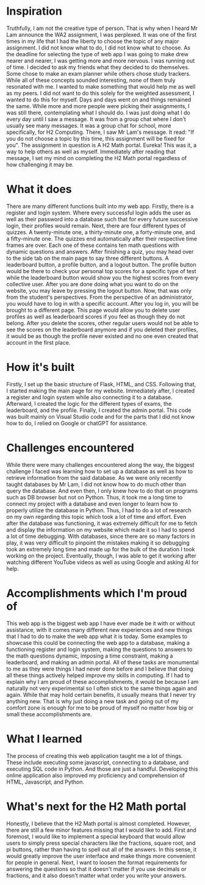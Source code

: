 # Inspiration
Truthfully, I am not the creative type of person. That is why when I heard Mr Lam announce the WA2 assignment, I was perplexed. It was one of the first times in my life that I had the liberty to choose the topic of any major assignment. I did not know what to do, I did not know what to choose. As the deadline for selecting the type of web app I was going to make drew nearer and nearer, I was getting more and more nervous. I was running out of time. I decided to ask my friends what they decided to do themselves. Some chose to make an exam planner while others chose study trackers. While all of these concepts sounded interesting, none of them truly resonated with me. I wanted to make something that would help me as well as my peers. I did not want to do this solely for the weighted assessment, I wanted to do this for myself. Days and days went on and things remained the same. While more and more people were picking their assignments, I was still there, contemplating what I should do. I was just doing what I do every day until I saw a message. It was from a group chat where I don't usually see many messages. It was a group chat for school, more specifically, for H2 Computing. There, I saw Mr Lam's message. It read: "If you do not choose a topic by this time, this assignment will be fixed for you". The assignment in question is A H2 Math portal. Eureka! This was it, a way to help others as well as myself. Immediately after reading that message, I set my mind on completing the H2 Math portal regardless of how challenging it may be. 

# What it does
There are many different functions built into my web app. Firstly, there is a register and login system. Where every successful login adds the user as well as their password into a database such that for every future successive login, their profiles would remain. Next, there are four different types of quizzes. A twenty-minute one, a thirty-minute one, a forty-minute one, and a fifty-minute one. The quizzes end automatically after their respective time frames are over. Each one of these contains ten math questions with dynamic questions and answers. After finishing a quiz, you may head over to the side tab on the main page to say three different buttons. A leaderboard button, a profile button, and a logout button. The profile button would be there to check your personal top scores for a specific type of test while the leaderboard button would show you the highest scores from every collective user. After you are done doing what you want to do on the website, you may leave by pressing the logout button. Now, that was only from the student's perspectives. From the perspective of an administrator,  you would have to log in with a specific account. After you log in, you will be brought to a different page. This page would allow you to delete user profiles as well as leaderboard scores if you feel as though they do not belong. After you delete the scores, other regular users would not be able to see the scores on the leaderboard anymore and if you deleted their profiles, it would be as though the profile never existed and no one even created that account in the first place.



# How it's built
Firstly, I set up the basic structure of Flask, HTML, and CSS. Following that, I started making the main page for my website. Immediately after, I created a register and login system while also connecting it to a database. Afterward, I created the logic for the different types of exams, the leaderboard, and the profile. Finally, I created the admin portal. This code was built mainly on Visual Studio code and for the parts that I did not know how to do, I relied on Google or chatGPT for assistance.


# Challenges encountered
While there were many challenges encountered along the way, the biggest challenge I faced was learning how to set up a database as well as how to retrieve information from the said database. As we were only recently taught databases by Mr Lam, I did not know how to do much other than query the database. And even then, I only knew how to do that on programs such as DB browser but not on Python. Thus, it took me a long time to connect my project with a database and even longer to learn how to properly utilize the database in Python. Thus, I had to do a lot of research on my own regarding this topic which took a lot of time and effort. Even after the database was functioning, it was extremely difficult for me to fetch and display the information on my website which made it so I had to spend a lot of time debugging. With databases, since there are so many factors in play, it was very difficult to pinpoint the mistakes making it so debugging took an extremely long time and made up for the bulk of the duration I took working on the project. Eventually, though, I was able to get it working after watching different YouTube videos as well as using Google and asking AI for help.



# Accomplishments which I'm proud of
This web app is the biggest web app I have ever made be it with or without assistance, with it comes many different new experiences and new things that I had to do to make the web app what it is today. Some examples to showcase this could be connecting the web app to a database, making a functioning register and login system, making the questions to answers to the math questions dynamic, imposing a time constraint, making a leaderboard, and making an admin portal. All of these tasks are monumental to me as they were things I had never done before and I believe that doing all these things actively helped improve my skills in computing. If I had to explain why I am proud of these accomplishments, it would be because I am naturally not very experimental so I often stick to the same things again and again. While that may hold certain benefits, it usually means that I never try anything new. That is why just doing a new task and going out of my comfort zone is enough for me to be proud of myself no matter how big or small these accomplishments are.


# What I learned
The process of creating this web application taught me a lot of things. These include executing some javascript, connecting to a database, and executing SQL code in Python. And those are just a handful. Developing this online application also improved my proficiency and comprehension of HTML, Javascript, and Python. 

# What's next for the H2 Math portal
Honestly, I believe that the H2 Math portal is almost completed. However, there are still a few minor features missing that I would like to add. First and foremost, I would like to implement a special keyboard that would allow users to simply press special characters like the fractions, square root, and pi buttons, rather than having to spell out all of the answers. In this sense, it would greatly improve the user interface and make things more convenient for people in general. Next, I want to loosen the format requirements for answering the questions so that it doesn't matter if you use decimals or fractions, and it also doesn't matter what order you write your answers.
